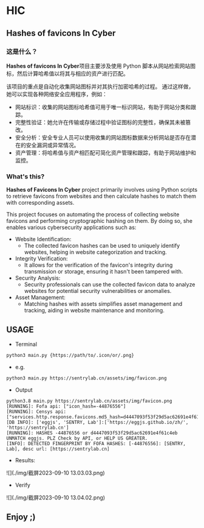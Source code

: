 # HIC

## Hashes of favicons In Cyber

### 这是什么？

**Hashes of favicons In Cyber**项目主要涉及使用 Python 脚本从网站检索网站图标，然后计算哈希值以将其与相应的资产进行匹配。

该项目的重点是自动化收集网站图标并对其执行加密哈希的过程。 通过这样做，她可以实现各种网络安全应用程序，例如：

- 网站标识：收集的网站图标哈希值可用于唯一标识网站，有助于网站分类和跟踪。
- 完整性验证：她允许在传输或存储过程中验证图标的完整性，确保其未被篡改。
- 安全分析：安全专业人员可以使用收集的网站图标数据来分析网站是否存在潜在的安全漏洞或异常情况。
- 资产管理：将哈希值与资产相匹配可简化资产管理和跟踪，有助于网站维护和监控。

### What's this?

**Hashes of Favicons In Cyber** project primarily involves using Python scripts to retrieve favicons from websites 
and then calculate hashes to match them with corresponding assets.

This project focuses on automating the process of collecting website favicons and performing cryptographic hashing 
on them. By doing so, she enables various cybersecurity applications such as:

- Website Identification: 
  - The collected favicon hashes can be used to uniquely identify websites, helping in website categorization and tracking.
- Integrity Verification: 
  - It allows for the verification of the favicon's integrity during transmission or storage, ensuring it hasn't been tampered with.
- Security Analysis: 
  - Security professionals can use the collected favicon data to analyze websites for potential security vulnerabilities or anomalies.
- Asset Management: 
  - Matching hashes with assets simplifies asset management and tracking, aiding in website maintenance and monitoring.

## USAGE

- Terminal

```bash
python3 main.py {https://path/to/.icon/or/.png}
```

- e.g.

```bash
python3 main.py https://sentrylab.cn/assets/img/favicon.png 
```

- Output

```console
python3.8 main.py https://sentrylab.cn/assets/img/favicon.png 
[RUNNING]: Fofa api: ["icon_hash=-44876556"]
[RUNNING]: Censys api: ["services.http.response.favicons.md5_hash=d4447093f53f29d5ac62691e4f61c4eb"]
[DB INFO]: ['eggjs', 'SENTRY, Lab']:['https://eggjs.github.io/zh/', 'https://sentrylab.cn']
[RUNNING]: HASHES -44876556 or d4447093f53f29d5ac62691e4f61c4eb UNMATCH eggjs. PLZ Check by API, or HELP US GREATER.
[INFO]: DETECTED FINGERPRINT BY FOFA HASHES: [-44876556]: [SENTRY, Lab], desc url: [https://sentrylab.cn]
```

- Results:

![](./img/截屏2023-09-10 13.03.03.png)

- Verify

![](./img/截屏2023-09-10 13.04.02.png)

## Enjoy ;)